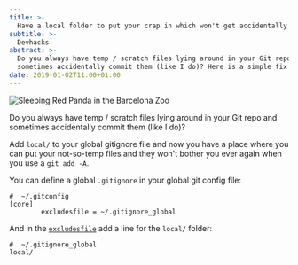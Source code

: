 ```yaml
---
title: >-
  Have a local folder to put your crap in which won't get accidentally committed
subtitle: >-
  Devhacks
abstract: >-
  Do you always have temp / scratch files lying around in your Git repo and
  sometimes accidentally commit them (like I do)? Here is a simple fix!
date: 2019-01-02T11:00+01:00
---
```


![Sleeping Red Panda in the Barcelona Zoo](../media/have-a-local-folder-to-put-your-crap-in-which-wont-get-accidentally-committed.jpg)

Do you always have temp / scratch files lying around in your Git repo and
sometimes accidentally commit them (like I do)?

Add `local/` to your global gitignore file and now you have a place where you
can put your not-so-temp files and they won't bother you ever again when you use
a `git add -A`.

You can define a global `.gitignore` in your global git config file:

    #  ~/.gitconfig
    [core]
            excludesfile = ~/.gitignore_global

And in the [`excludesfile`](https://git-scm.com/docs/gitignore/1.7.12) add a
line for the `local/` folder:

    #  ~/.gitignore_global
    local/
